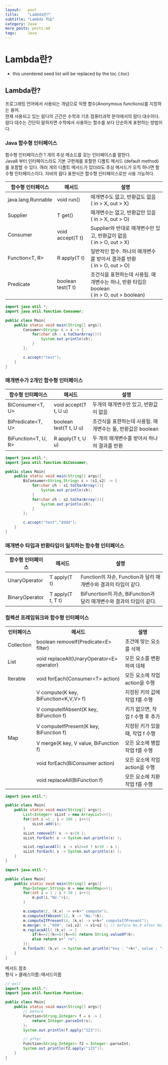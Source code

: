 ```yaml
---
layout:   post
title:    "Lambda란?"
subtitle: "Lambda 학습"
category: Java
more_posts: posts.md
tags:     Java
---
```

# Lambda란?

<!--more-->
<!-- Table of contents -->
* this unordered seed list will be replaced by the toc
{:toc}

<!-- text -->

## Lambda란?
프로그래밍 언어에서 사용되는 개념으로 익명 함수(Anonymous functions)를 지칭하는 용어.  
현재 사용되고 있는 람다의 근간은 수학과 기초 컴퓨터과학 분야에서의 람다 대수이다. 람다 대수는 간단히 말하자면 수학에서 사용하는 함수를 보다 단순하게 표현하는 방법이다.

### Java 함수형 인터페이스
함수형 인터페이스란 1 개의 추상 메소드를 갖는 인터페이스를 말한다.  
Java8 부터 인터페이스라도 기본 구현체를 포함한 디폴트 메서드 (default method) 를 포함할 수 있다.
여러 개의 디폴트 메서드가 있더라도 추상 메서드가 오직 하나면 함수형 인터페이스이다.
자바의 람다 표현식은 함수형 인터페이스로만 사용 가능하다.

|함수형 인터페이스|메서드|설명|
|---|---|---|
|java.lang.Runnable|void run()|매개변수도 없고, 반환값도 없음<br>( in > X, out > X)|
|Supplier<T>|T get()|매개변수는 없고, 반환값만 있음<br>( in > X, out > O)|
|Consumer<T>|void accept(T t)|Supplier와 반대로 매개변수만 있고, 반환값이 없음<br>( in > O, out > X)|
|Function<T, R>|R apply(T t)|일반적인 함수. 하나의 매개변수를 받아서 결과를 반환<br>( in > O, out > O)|
|Predicate<T>|boolean test(T t)|조건식을 표현하는데 사용됨. 매개변수는 하나, 반환 타입은 boolean<br>( in > O, out > boolean)|

``` java
import java.util.*;
import java.util.function.Consumer;

public class Main{
	public static void main(String[] args){
		Consumer<String> c = s -> {
			for(char ch : s.toCharArray()){
				System.out.println(ch);
			}
		};

		c.accept("test");
	}
}
```

### 매개변수가 2개인 함수형 인터페이스

|함수형 인터페이스|메서드|설명|
|---|---|---|
|BiConsumer<T, U>|void accept(T t, U u)|두개의 매개변수만 있고, 반환값이 없음|
|BiPredicate<T, U>|boolean test(T t, U u)|조건식을 표햔하는데 사용됨. 매개변수는 둘, 반환값은 boolean|
|BiFunction<T, U, R>|R apply(T t, U u)|두 개의 매개변수를 받아서 하나의 결과를 반환|

``` java
import java.util.*;
import java.util.function.BiConsumer;

public class Main{
	public static void main(String[] args){
		BiConsumer<String,String> c = (s1,s2) -> {
			for(char ch : s1.toCharArray()){
				System.out.println(ch);
			}
			for(char ch : s2.toCharArray()){
				System.out.println(ch);
			}
		};

		c.accept("test","dddd");
	}
}
```

### 매개변수 타입과 반환타입이 일치하는 함수형 인터페이스

|함수형 인터페이스|메서드|설명|
|---|---|---|
|UnaryOperator<T>|T apply(T t)|Function의 자손, Function과 달리 매개변수와 결과의 타입이 같다.|
|BinaryOperator<T>|T apply(T t, T t)|BiFuncrtion의 자손, BiFunction과 달리 매개변수와 결과의 타입이 같다.|

### 컬렉션 프레임워크와 함수형 인터페이스
<table>
	<tr><th>인터페이스</th><th>메서드</th><th>설명</th></tr>
	<tr>
		<td>Collection</td>
		<td>boolean removeIf(Predicate&lt;E&gt; filter)</td>
		<td>조건에 맞는 요소를 삭제</td>
	</tr>
	<tr>
		<td>List</td>
		<td>void replaceAll(UnaryOperator&lt;E&gt; operator)</td>
		<td>모든 요소를 변환하여 대체</td>
	</tr>
	<tr>
		<td>Iterable</td>
		<td>void forEach(Consumer&lt;T&gt; action)</td>
		<td>모든 요소에 작업 action을 수행</td>
	</tr>
	<tr>
		<td rowspan="6">Map </td>
		<td>V compute(K key, BiFunction&lt;K,V,V&gt; f)</td>
		<td>지정된 키의 값에 작업 f를 수행</td>
	</tr>
	<tr>
		<td>V computeIfAbsent(K key, BiFunction<K,V> f)</td>
		<td>키가 없으면, 작업 f 수행 후 추가</td>
	</tr>
	<tr>
		<td>V computeIfPresent(K key, BiFunction<K,V,V> f)</td>
		<td>지정된 키가 있을 때, 작업 f 수행</td>
	</tr>
	<tr>
		<td>V merge(K key, V value, BiFunction<V,V,V> f)</td>
		<td>모든 요소에 병합작업 f를 수행</td>
	</tr>
	<tr>
		<td>void forEach(BiConsumer<K,V> action)</td>
		<td>모든 요소에 작업 action을 수행</td>
	</tr>
	<tr>
		<td>void replaceAll(BiFunction<K,V,V> f)</td>
		<td>모든 요소에 치환작업 f를 수행</td>
	</tr>
</table>

``` java
import java.util.*;

public class Main{
	public static void main(String[] args){
		List<Integer> sList = new ArrayList<>();
		for(int i =1 ; i < 100 ; i++){
			sList.add(i);
		}
		sList.removeIf( s -> s>10 );
		sList.forEach( s -> System.out.println(s) );

		sList.replaceAll( s -> s%2==0 ? s+10 : s );
		sList.forEach( s -> System.out.println(s) );
	}
}
```
``` java
import java.util.*;

public class Main{
	public static void main(String[] args){
		Map<Integer,String> m = new HashMap<>();
		for(int i = 1 ; i < 10 ; i++){
			m.put(i,"No."+i);
		}

		m.compute(2, (k,v) -> v+k+" compute");
		m.computeIfAbsent(11, k -> "No."+k);
		m.computeIfPresent(4, (k,v) -> v+k+" computeIfPresent");
		m.merge( 9 ,"999", (v1,v2) -> v1+v2 ); // before No.9 after No.9999
		m.replaceAll( (k,v) -> {
			if(k==2||k==6||k==8) return String.valueOf(k);
			else return v+" re";
		});
		m.forEach( (k,v) -> System.out.println("key : "+k+", value : "+v));
	}
}
```

메서드 참조  
형식 > 클래스이름::메서드이름  

``` java
// ex))
import java.util.*;
import java.util.function.Function;

public class Main{
	public static void main(String[] args){
		// before
		Function<String,Integer> f = s -> {
			return Integer.parseInt(s);
		};
		System.out.println(f.apply("123"));

		// after
		Function<String,Integer> f2 = Integer::parseInt;
		System.out.println(f2.apply("123"));
	}
}
```